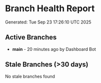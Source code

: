 # Branch Health Report
Generated: Tue Sep 23 17:26:10 UTC 2025

## Active Branches
- **main** - 20 minutes ago by Dashboard Bot

## Stale Branches (>30 days)
No stale branches found

